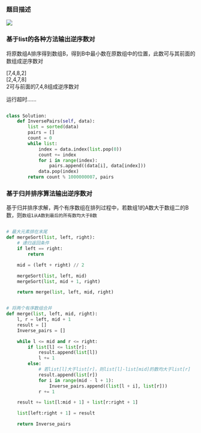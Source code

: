 ### 题目描述

![](https://github.com/1273545169/Course_notes/blob/master/%E5%9B%BE%E7%89%87/%E9%80%86%E5%BA%8F%E6%95%B0%E5%AF%B9%E9%97%AE%E9%A2%98.PNG)

###  基于list的各种方法输出逆序数对

将原数组A排序得到数组B，得到B中最小数在原数组中的位置，此数可与其前面的数组成逆序数对

[7,4,8,2]   
[2,4,7,8]  
2可与前面的7,4,8组成逆序数对

运行超时......
```python

class Solution:
    def InversePairs(self, data):
        list = sorted(data)
        pairs = []
        count = 0
        while list:
            index = data.index(list.pop(0))
            count += index
            for i in range(index):
                pairs.append((data[i], data[index]))
            data.pop(index)
        return count % 1000000007, pairs

```

### 基于归并排序算法输出逆序数对

基于归并排序求解，两个有序数组在排列过程中，若数组1的A数大于数组二的B数，则`数组1从A数到最后的所有数均大于B数`

```python

# 最大元素排在末尾
def mergeSort(list, left, right):
    # 递归返回条件
    if left == right:
        return

    mid = (left + right) // 2

    mergeSort(list, left, mid)
    mergeSort(list, mid + 1, right)

    return merge(list, left, mid, right)


# 将两个有序数组合并
def merge(list, left, mid, right):
    l, r = left, mid + 1
    result = []
    Inverse_pairs = []

    while l <= mid and r <= right:
        if list[l] <= list[r]:
            result.append(list[l])
            l += 1
        else:
            # 若list[l]大于list[r]，则list[l]-list[mid]的数均大于list[r]
            result.append(list[r])
            for i in range(mid - l + 1):
                Inverse_pairs.append((list[l + i], list[r]))
            r += 1

    result += list[l:mid + 1] + list[r:right + 1]

    list[left:right + 1] = result

    return Inverse_pairs


```

